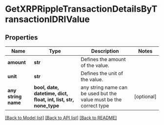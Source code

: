 # GetXRPRippleTransactionDetailsByTransactionIDRIValue


## Properties
Name | Type | Description | Notes
------------ | ------------- | ------------- | -------------
**amount** | **str** | Defines the amount of the value. | 
**unit** | **str** | Defines the unit of the value. | 
**any string name** | **bool, date, datetime, dict, float, int, list, str, none_type** | any string name can be used but the value must be the correct type | [optional]

[[Back to Model list]](../README.md#documentation-for-models) [[Back to API list]](../README.md#documentation-for-api-endpoints) [[Back to README]](../README.md)


